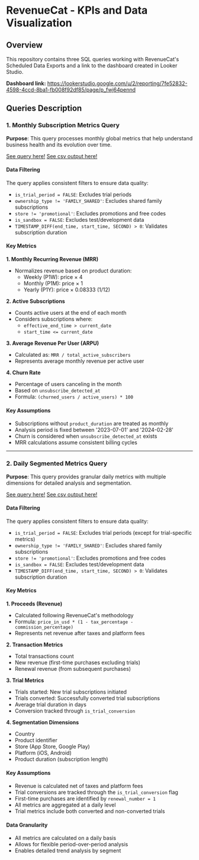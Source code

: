# RevenueCat - KPIs and Data Visualization

## Overview
This repository contains three SQL queries working with RevenueCat's Scheduled Data Exports and a link to the dashboard created in Looker Studio.

**Dashboard link:** https://lookerstudio.google.com/u/2/reporting/7fe52832-4598-4ccd-8ba1-fb008f92df85/page/p_fwj64pennd

## Queries Description

### 1. Monthly Subscription Metrics Query
**Purpose**: This query processes monthly global metrics that help understand business health and its evolution over time.

[See query here!](https://github.com/raulvazquez7/data_engineer_challenge/blob/main/Part%201/queries/labhouse_monthly_output.sql)
[See csv output here!](https://github.com/raulvazquez7/data_engineer_challenge/blob/main/Part%201/data/monthly_output.csv)

#### Data Filtering
The query applies consistent filters to ensure data quality:
- `is_trial_period = FALSE`: Excludes trial periods
- `ownership_type != 'FAMILY_SHARED'`: Excludes shared family subscriptions
- `store != 'promotional'`: Excludes promotions and free codes
- `is_sandbox = FALSE`: Excludes test/development data
- `TIMESTAMP_DIFF(end_time, start_time, SECOND) > 0`: Validates subscription duration

#### Key Metrics

**1. Monthly Recurring Revenue (MRR)**
- Normalizes revenue based on product duration:
  - Weekly (P1W): price × 4
  - Monthly (P1M): price × 1
  - Yearly (P1Y): price × 0.08333 (1/12)

**2. Active Subscriptions**
- Counts active users at the end of each month
- Considers subscriptions where:
  - `effective_end_time > current_date`
  - `start_time <= current_date`

**3. Average Revenue Per User (ARPU)**
- Calculated as: `MRR / total_active_subscribers`
- Represents average monthly revenue per active user

**4. Churn Rate**
- Percentage of users canceling in the month
- Based on `unsubscribe_detected_at`
- Formula: `(churned_users / active_users) * 100`

#### Key Assumptions
- Subscriptions without `product_duration` are treated as monthly
- Analysis period is fixed between '2023-07-01' and '2024-02-28'
- Churn is considered when `unsubscribe_detected_at` exists
- MRR calculations assume consistent billing cycles

***

### 2. Daily Segmented Metrics Query
**Purpose**: This query provides granular daily metrics with multiple dimensions for detailed analysis and segmentation.

[See query here!](https://github.com/raulvazquez7/data_engineer_challenge/blob/main/Part%201/queries/labhouse_segmented_output.sql)
[See csv output here!](https://github.com/raulvazquez7/data_engineer_challenge/blob/main/Part%201/data/segmented_output.csv)

#### Data Filtering
The query applies consistent filters to ensure data quality:
- `is_trial_period = FALSE`: Excludes trial periods (except for trial-specific metrics)
- `ownership_type != 'FAMILY_SHARED'`: Excludes shared family subscriptions
- `store != 'promotional'`: Excludes promotions and free codes
- `is_sandbox = FALSE`: Excludes test/development data
- `TIMESTAMP_DIFF(end_time, start_time, SECOND) > 0`: Validates subscription duration

#### Key Metrics

**1. Proceeds (Revenue)**
- Calculated following RevenueCat's methodology
- Formula: `price_in_usd * (1 - tax_percentage - commission_percentage)`
- Represents net revenue after taxes and platform fees

**2. Transaction Metrics**
- Total transactions count
- New revenue (first-time purchases excluding trials)
- Renewal revenue (from subsequent purchases)

**3. Trial Metrics**
- Trials started: New trial subscriptions initiated
- Trials converted: Successfully converted trial subscriptions
- Average trial duration in days
- Conversion tracked through `is_trial_conversion`

**4. Segmentation Dimensions**
- Country
- Product identifier
- Store (App Store, Google Play)
- Platform (iOS, Android)
- Product duration (subscription length)

#### Key Assumptions
- Revenue is calculated net of taxes and platform fees
- Trial conversions are tracked through the `is_trial_conversion` flag
- First-time purchases are identified by `renewal_number = 1`
- All metrics are aggregated at a daily level
- Trial metrics include both converted and non-converted trials

#### Data Granularity
- All metrics are calculated on a daily basis
- Allows for flexible period-over-period analysis
- Enables detailed trend analysis by segment
